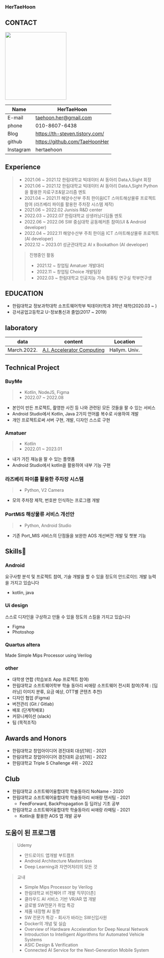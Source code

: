 ### HerTaeHoon

## CONTACT
<img src= "https://user-images.githubusercontent.com/107015573/207423248-f599a0a5-b62b-49a2-8f52-c3b8f1870da9.png" width="200" height="220">

|Name|HerTaeHoon|
|------|-----|
|E-mail|taehoon.her@gmail.com|
|phone|010-8607-6438|
|Blog|https://th-steven.tistory.com/|
|github|https://github.com/TaeHoonHer|
|Instagram|hertaehoon|

## Experience
> - 2021.06 ~ 2021.12 한림대학교 빅데이터 AI 동아리 Data人Sight 회장
> - 2021.06 ~ 2021.12 한림대학교 빅데이터 AI 동아리 Data人Sight Python을 활용한 자료구조&알고리즘 멘토
> - 2021.04 ~ 2021.11 해양수산부 주최 한이음ICT 스마트해상물류 프로젝트 참여
(라즈베리 파이를 활용한 주차장 시스템 제작)
> - 2021.06 ~ 2022.02 Junisis R&D center
> - 2022.03 ~ 2022.07 한림대학교  상생러닝디딤돌 멘토
> - 2022.06 ~ 2022.06 SW 중심대학 공동헤커톤 참여(UI & Android developer)
> - 2022.04 ~ 2022.11 해양수산부 주최 한이음 ICT 스마트해상물류 프로젝트 (AI developer)
> - 2022.12 ~ 2023.01 성균관대학교 AI x Bookathon (AI developer)
>>진행중인 활동
>>- 2021.12 ~ 창업팀 Amatuer 개발대리
>>- 2022.11 ~ 창업팀 Choice 개발팀장
>>- 2022.03 ~  한림대학교 인공지능 가속 컴퓨팅 연구실 학부연구생

## EDUCATION
- 한림대학교 정보과학대학 소프트웨어학부 빅데이터학과 3학년 재학(2020.03 ~ )
- 강서공업고등학교 U-정보통신과 졸업(2017 ~ 2019)

## laboratory
|data|content|Location|
|------|-----|--------|
|March.2022.|[A.I. Accelerator Computing](https://sites.google.com/site/embeddedsochallymuniv/project)|Hallym. Univ.|

## Technical Project
### BuyMe
> - Kotlin, NodeJS, Figma
> - 2022.07 ~ 2022.08
- 본인이 만든 프로젝트, 촬영한 사진 등 나와 관련된 모든 것들을 팔 수 있는 서비스
- Android Studio에서 Kotlin, Java 2가지 언어를 복수로 사용하여 개발
- 개인 프로젝트로써 서버 구현, 개발, 디자인 스스로 구현

### Amatuer
> - Kotlin
> - 2022.01 ~ 2023.01
- 내가 가진 재능을 팔 수 있는 플랫폼
- Android Studio에서 kotlin을 활용하여 내부 기능 구현

### 라즈베리 파이를 활용한 주차장 시스템
> - Python, V2 Camera
- 모의 주차장 제작, 번호판 인식하는 프로그램 개발

### PortMiS 해상물류 서비스 개선안
> - Python, Android Studio
- 기존 Port_MIS 서비스의 단점들을 보완한 AOS 개선버전 개발 및 챗봇 기능 

## Skills🌱
### Android
요구사항 분석 및 프로젝트 참여, 기술 개발을 할 수 있을 정도의 안드로이드 개발 능력을 가지고 있습니다
- kotlin, java

### Ui design
스스로 디자인을 구상하고 만들 수 있을 정도의 스킬을 가지고 있습니다
- Figma
- Photoshop

### Quartus altera
Made Simple Mips Processor using Verilog

### other
- 대학생 연합 (학습보조 App 프로젝트 참여)
- 한림대학교 소프트웨어학부 학술 동아리 씨애랑 소프트웨어 전시회 참여(주제 : [딥러닝] 이미지 분류, 요금 예상, OTT별 콘텐츠 추천)
- 디자인 협업 (Figma)
- 버전관리 (Git / Gitlab)
- 배포 (단계적배포)
- 커뮤니케이션 (slack)
- 팀 (목적조직)

## Awards and Honors
- 한림대학교 창업아이디어 경진대회 대상[1위] - 2021
- 한림대학교 창업아이디어 경진대회 금상[1위] - 2022
- 한림대학교 Triple S Challenge 4위 - 2022

## Club
- 한림대학교 소프트웨어융합대학 학술동아리 NoName - 2020
- 한림대학교 소프트웨어융합대학 학술동아리 씨애랑 텐서팀 - 2021
  - FeedForward, BackPropagation 등 딥러닝 기초 공부
- 한림대학교 소프트웨어융합대학 학술동아리 씨애랑 라떼팀 - 2021
  - Kotlin을 활용한 AOS 앱 개발 공부

## 도움이 된 프로그램
> Udemy
> - 안드로이드 앱개발 부트캠프
> - Android Architecture Masterclass
> - Deep Learning과 자연어처리의 모든 것

> 교내
> - Simple Mips Processor by Verilog
> - 한림대학교 비전페어 IT 개발 직무[더존]
> - 클라우드 AI 서비스 기반 VR/AR 앱 개발
> - 글로벌 SW전문가 취업 특강
> - 제품 내장형 AI 동향
> - SW 전문가 특강 - 회사가 바라는 SW신입사원
> - Docker의 개념 및 실습
> - Overview of Hardware Acceleration for Deep Neural Network
> - Introduction to Intelligent Algorithms for Automated Vehicle Systems
> - ASIC Design & Verification
> - Connected AI Service for the Next-Generation Mobile System
